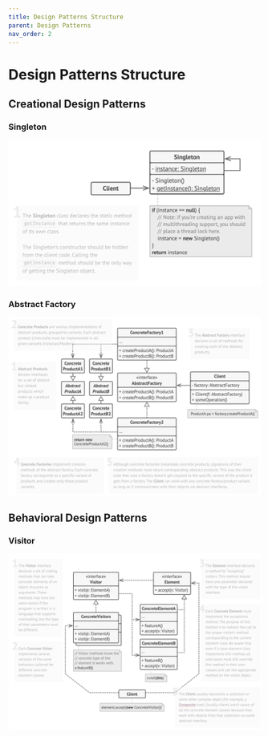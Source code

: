 ```yaml
---
title: Design Patterns Structure
parent: Design Patterns
nav_order: 2
---
```


# Design Patterns Structure
## Creational Design Patterns
### Singleton
![alt text](creational/singleton/article01/singleton-structure.png)

### Abstract Factory
![alt text](creational/abstract-factory/article01/abstract-factory-structure.png)

## Behavioral Design Patterns
### Visitor
![Structure of the Visitor design pattern](behavioral/visitor/articles/article01/visitor-structure.png)
